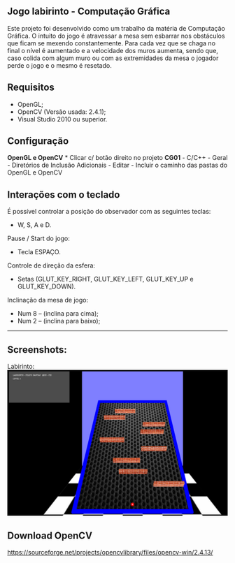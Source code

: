 Jogo labirinto - Computação Gráfica
-----------------------------------------------------------------------

Este projeto foi desenvolvido como um trabalho da matéria de Computação Gráfica. O intuito do jogo é atravessar a mesa sem esbarrar nos obstáculos que ficam se mexendo constantemente.
Para cada vez que se chaga no final o nível é aumentado e a velocidade dos muros aumenta, sendo que, caso colida com algum muro ou com as extremidades da mesa o jogador perde o jogo e o mesmo é resetado.

## Requisitos
* OpenGL;
* OpenCV (Versão usada: 2.4.1);
* Visual Studio 2010 ou superior.

## Configuração
**OpenGL e OpenCV**
    * Clicar c/ botão direito no projeto **CG01**
        - C/C++
            - Geral
                - Diretórios de Inclusão Adicionais
                    - Editar
                        - Incluir o caminho das pastas do OpenGL e OpenCV

## Interações com o teclado

É possível controlar a posição do observador com as seguintes teclas:
* W, S, A e D.

Pause / Start do jogo:
* Tecla ESPAÇO.

Controle de direção da esfera:
* Setas (GLUT_KEY_RIGHT, GLUT_KEY_LEFT, GLUT_KEY_UP e GLUT_KEY_DOWN).

Inclinação da mesa de jogo:
* Num 8 – (inclina para cima);
* Num 2 – (inclina para baixo);

-----------------------------------------------------------------------

## Screenshots:  

Labirinto:
![Labirinto](https://github.com/felidan/jogo-obstaculos-openGL/blob/master/Labirinto.png)

## Download OpenCV
https://sourceforge.net/projects/opencvlibrary/files/opencv-win/2.4.13/
